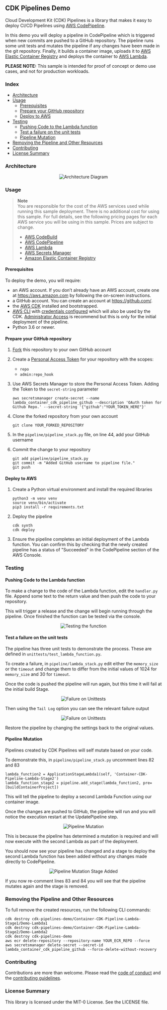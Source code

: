 ## CDK Pipelines Demo

Cloud Development Kit (CDK) Pipelines is a library that makes it easy to deploy CI/CD Pipelines using [AWS CodePipeline](https://aws.amazon.com/codepipeline/).

In this demo you will deploy a pipeline in CodePipeline which is triggered when new commits are pushed to a GitHub repository. The pipeline runs some unit tests and mutates the pipeline if any changes have been made in the git repository. Finally, it builds a container image, uploads it to [AWS Elastic Container Registry](https://aws.amazon.com/ecr/) and deploys the container to [AWS Lambda](https://aws.amazon.com/lambda/).

**PLEASE NOTE:** This sample is intended for proof of concept or demo use cases, and not for production workloads.

### Index

- [Architecture](#architecture)
- [Usage](#usage)
  - [Prerequisites](#prerequisites)
  - [Prepare your GitHub repository](#Prepare-your-GitHub-repository)
  - [Deploy to AWS](#Deploy-to-AWS)
- [Testing](#Testing)
  - [Pushing Code to the Lambda function](#Pushing-Code-to-the-Lambda-function)
  - [Test a failure on the unit tests](#Test-a-failure-on-the-unit-tests)
  - [Pipeline Mutation](#pipeline-mutation)
- [Removing the Pipeline and Other Resources](#Removing-the-Pipeline-and-Other-Resources)
- [Contributing](#contributing)
- [License Summary](#License-Summary)

### Architecture

<p align="center">
  <img src="imgs/arch-pipeline.PNG" alt="Architecture Diagram" />
</p>

### Usage

> **Note**  
> You are responsible for the cost of the AWS services used while running this sample deployment. There is no additional cost for using this sample. For full details, see the following pricing pages for each AWS service you will be using in this sample. Prices are subject to change.
>
> - [AWS CodeBuild](https://aws.amazon.com/codebuild/pricing/)
> - [AWS CodePipeline](https://aws.amazon.com/codepipeline/pricing/)
> - [AWS Lambda](https://aws.amazon.com/lambda/pricing/)
> - [AWS Secrets Manager](https://aws.amazon.com/secrets-manager/pricing/)
> - [Amazon Elastic Container Registry](https://aws.amazon.com/ecr/pricing/)

#### Prerequisites

To deploy the demo, you will require:

- an AWS account. If you don’t already have an AWS account, create one at <https://aws.amazon.com> by following the on-screen instructions.
- a GitHub account. You can create an account at <https://github.com/>.
- the [AWS CDK](https://docs.aws.amazon.com/cdk/latest/guide/getting_started.html#getting_started_install) installed and bootstrapped.
- [AWS CLI](https://docs.aws.amazon.com/cli/latest/userguide/cli-chap-welcome.html) with [credentials configured](https://docs.aws.amazon.com/cli/latest/userguide/cli-configure-files.html) which will also be used by the CDK. [Administrator Access](https://docs.aws.amazon.com/cdk/api/latest/python/aws_cdk.pipelines/README.html#provisioning-the-pipeline) is recommend but this is only for the initial deployment of the pipeline.
- Python 3.6 or newer.

#### Prepare your GitHub repository

1. [Fork](https://docs.github.com/en/get-started/quickstart/fork-a-repo) this repository to your own GitHub account
2. Create a [Personal Access Token](https://docs.github.com/en/github/authenticating-to-github/keeping-your-account-and-data-secure/creating-a-personal-access-token) for your repository with the scopes:
   - `repo`
   - `admin:repo_hook`
3. Use AWS Secrets Manager to store the Personal Access Token. Adding the Token to the `secret-string` parameter
   ```
   aws secretsmanager create-secret --name lambda_container_cdk_pipeline_github --description 'OAuth token for Github Repo.' --secret-string '{"github":"YOUR_TOKEN_HERE"}'
   ```
4. Clone the forked repository from your own account

   ```
   git clone YOUR_FORKED_REPOSITORY
   ```

5. In the `pipeline/pipeline_stack.py` file, on line 44, add your GitHub username

6. Commit the change to your repository

   ```
   git add pipeline/pipeline_stack.py
   git commit -m "Added GitHub username to pipeline file."
   git push
   ```

#### Deploy to AWS

1. Create a Python virtual environment and install the required libraries

   ```
   python3 -m venv venv
   source venv/bin/activate
   pip3 install -r requirements.txt
   ```

2. Deploy the pipeline

   ```
   cdk synth
   cdk deploy
   ```

3. Ensure the pipeline completes an initial deployment of the Lambda function. You can confirm this by checking that the newly created pipeline has a status of "Succeeded" in the CodePipeline section of the AWS Console.

### Testing

#### Pushing Code to the Lambda function

To make a change to the code of the Lambda function, edit the `handler.py` file. Append some text to the return value and then push the code to your repository.

This will trigger a release and the change will begin running through the pipeline. Once finished the function can be tested via the console.

<p align="center">
  <img src="imgs/test_function.PNG" alt="Testing the function" />
</p>

#### Test a failure on the unit tests

The pipeline has three unit tests to demonstrate the process. These are defined in `unittests/test_lambda_function.py`.

To create a failure, in `pipeline/lambda_stack.py` edit either the `memory_size` or the `timeout` and change them to differ from the initial values of 1024 for `memory_size` and 30 for `timeout`.

Once the code is pushed the pipeline will run again, but this time it will fail at the initial build Stage.

<p align="center">
  <img src="imgs/unittestfail.PNG" alt="Failure on Unittests" />
</p>

Then using the `Tail Log` option you can see the relevant failure output

<p align="center">
  <img src="imgs/unittestfail1.PNG" alt="Failure on Unittests" />
</p>

Restore the pipeline by changing the settings back to the original values.

#### Pipeline Mutation

Pipelines created by CDK Pipelines will self mutate based on your code.

To demonstrate this, in `pipeline/pipeline_stack.py` uncomment lines 82 and 83

```
lambda_function2 = ApplicationStageLambda1(self, 'Container-CDK-Pipeline-Lambda-Stage2')
lambda_function_stage2 = pipeline.add_stage(lambda_function2, pre=[buildContainerProject])
```

This will tell the pipeline to deploy a second Lambda Function using our container image.

Once the changes are pushed to GitHub, the pipeline will run and you will notice the execution restart at the UpdatePipeline step.

<p align="center">
  <img src="imgs/pipeline_mutation.PNG" alt="Pipeline Mutation" />
</p>

This is because the pipeline has determined a mutation is required and will now execute with the second Lambda as part of the deployment.

You should now see your pipeline has changed and a stage to deploy the second Lambda function has been added without any changes made directly to CodePipeline.

<p align="center">
  <img src="imgs/pipeline_mutation_stage_added.PNG" alt="Pipeline Mutation Stage Added" />
</p>

If you now re-comment lines 83 and 84 you will see that the pipeline mutates again and the stage is removed.

### Removing the Pipeline and Other Resources

To full remove the created resources, run the following CLI commands:

```
cdk destroy cdk-pipelines-demo/Container-CDK-Pipeline-Lambda-Stage1/Demo-Lambda1
cdk destroy cdk-pipelines-demo/Container-CDK-Pipeline-Lambda-Stage2/Demo-Lambda2
cdk destroy cdk-pipelines-demo
aws ecr delete-repository --repository-name YOUR_ECR_REPO --force
aws secretsmanager delete-secret --secret-id lambda_container_cdk_pipeline_github --force-delete-without-recovery
```

### Contributing

Contributions are more than welcome. Please read the [code of conduct](CODE_OF_CONDUCT.md) and the [contributing guidelines](CONTRIBUTING.md).

### License Summary

This library is licensed under the MIT-0 License. See the LICENSE file.
